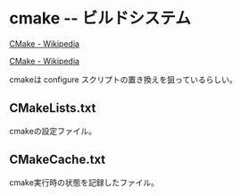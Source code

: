 # cmake -- ビルドシステム

[CMake - Wikipedia](https://ja.wikipedia.org/wiki/CMake)

[CMake - Wikipedia](https://en.wikipedia.org/wiki/CMake)

cmakeは configure スクリプトの置き換えを狙っているらしい。

## CMakeLists.txt

cmakeの設定ファイル。

## CMakeCache.txt

cmake実行時の状態を記録したファイル。
